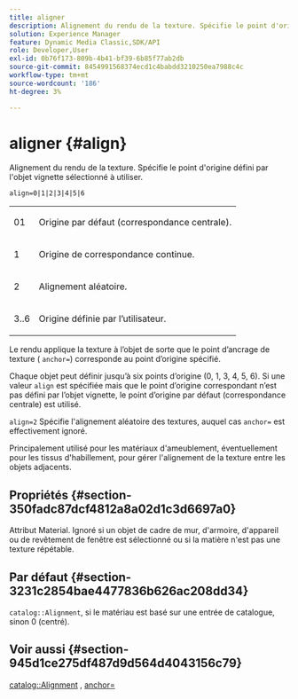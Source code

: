 ```yaml
---
title: aligner
description: Alignement du rendu de la texture. Spécifie le point d'origine défini par l'objet vignette sélectionné à utiliser.
solution: Experience Manager
feature: Dynamic Media Classic,SDK/API
role: Developer,User
exl-id: 0b76f173-809b-4b41-bf39-6b85f77ab2db
source-git-commit: 8454991568374ecd1c4babdd3210250ea7988c4c
workflow-type: tm+mt
source-wordcount: '186'
ht-degree: 3%

---
```


# aligner {#align}

Alignement du rendu de la texture. Spécifie le point d&#39;origine défini par l&#39;objet vignette sélectionné à utiliser.

`align=0|1|2|3|4|5|6`

<table id="simpletable_D15233999E35488EB2F933BD72798E2F"> 
 <tr class="strow"> 
  <td class="stentry"> <p>01 </p></td> 
  <td class="stentry"> <p>Origine par défaut (correspondance centrale). </p></td> 
 </tr> 
 <tr class="strow"> 
  <td class="stentry"> <p>1 </p></td> 
  <td class="stentry"> <p>Origine de correspondance continue. </p></td> 
 </tr> 
 <tr class="strow"> 
  <td class="stentry"> <p>2 </p></td> 
  <td class="stentry"> <p>Alignement aléatoire. </p></td> 
 </tr> 
 <tr class="strow"> 
  <td class="stentry"> <p>3..6 </p></td> 
  <td class="stentry"> <p>Origine définie par l’utilisateur. </p></td> 
 </tr> 
</table>

Le rendu applique la texture à l’objet de sorte que le point d’ancrage de texture ( `anchor=`) corresponde au point d’origine spécifié.

Chaque objet peut définir jusqu’à six points d’origine (0, 1, 3, 4, 5, 6). Si une valeur `align` est spécifiée mais que le point d’origine correspondant n’est pas défini par l’objet vignette, le point d’origine par défaut (correspondance centrale) est utilisé.

`align=2` Spécifie l&#39;alignement aléatoire des textures, auquel cas `anchor=` est effectivement ignoré.

Principalement utilisé pour les matériaux d&#39;ameublement, éventuellement pour les tissus d&#39;habillement, pour gérer l&#39;alignement de la texture entre les objets adjacents.

## Propriétés {#section-350fadc87dcf4812a8a02d1c3d6697a0}

Attribut Material. Ignoré si un objet de cadre de mur, d&#39;armoire, d&#39;appareil ou de revêtement de fenêtre est sélectionné ou si la matière n&#39;est pas une texture répétable.

## Par défaut {#section-3231c2854bae4477836b626ac208dd34}

`catalog::Alignment`, si le matériau est basé sur une entrée de catalogue, sinon 0 (centré).

## Voir aussi {#section-945d1ce275df487d9d564d4043156c79}

[catalog::Alignment](../../../../../ir-api/material-cat/image-rendering-api-ref/c-ir-material-catalog/c-ir-material-data-reference/r-ir-alignment.md#reference-e52152e8dc244d0aa13b40c615d0f399) , [anchor=](../../../../../ir-api/http-protocol/image-rendering-api-ref/c-ir-http-protocol-ref/c-ir-http-protocol-command-reference/r-ir-http-anchor.md#reference-d53923d785c9442997dc7f2199524c26)
